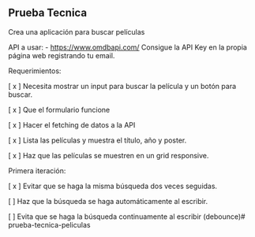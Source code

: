 ## Prueba Tecnica

Crea una aplicación para buscar películas

API a usar: - https://www.omdbapi.com/
Consigue la API Key en la propia página web registrando tu email.

Requerimientos:

[ x ] Necesita mostrar un input para buscar la película y un botón para buscar.

[ x ] Que el formulario funcione

[ x ] Hacer el fetching de datos a la API

[ x ] Lista las películas y muestra el título, año y poster.

[ x ] Haz que las películas se muestren en un grid responsive.


Primera iteración:

[ x ] Evitar que se haga la misma búsqueda dos veces seguidas.

[ ] Haz que la búsqueda se haga automáticamente al escribir.

[ ] Evita que se haga la búsqueda continuamente al escribir (debounce)# prueba-tecnica-peliculas
